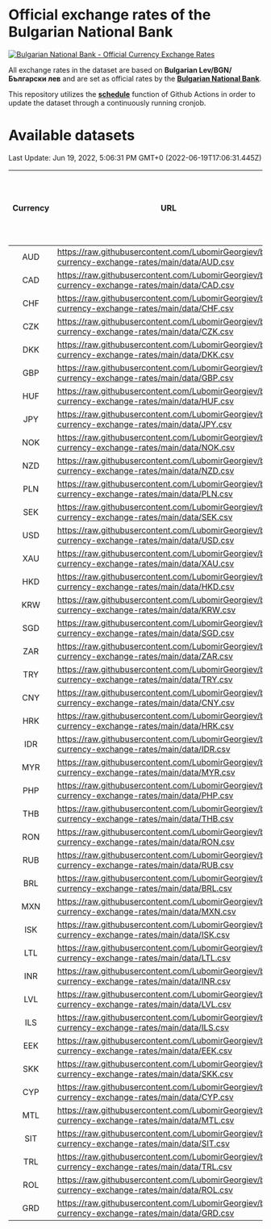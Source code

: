 # Official exchange rates of the Bulgarian National Bank

[![Bulgarian National Bank - Official Currency Exchange Rates](https://github.com/LubomirGeorgiev/bnb-currency-exchange-rates/actions/workflows/update-rates.yml/badge.svg?branch=main)](https://github.com/LubomirGeorgiev/bnb-currency-exchange-rates/actions/workflows/update-rates.yml)

All exchange rates in the dataset are based on **Bulgarian Lev/BGN/Български лев** and are set as official rates by the [**Bulgarian National Bank**](https://www.bnb.bg/Statistics/StExternalSector/StExchangeRates/StERForeignCurrencies/index.htm?toLang=_EN).

This repository utilizes the [**schedule**](https://docs.github.com/en/actions/reference/events-that-trigger-workflows) function of Github Actions in order to update the dataset through a continuously running cronjob.

# Available datasets

<!-- START LINKS (DO NOT EVER FU*ING DELETE THIS COMMENT FOR THE LOVE OF YOUR LIFE!!! IF YOU ARE CURIOS HOW IT WORKS, YOU CAN HAVE A LOOK AT ./src/updateReadme.ts) -->

Last Update: Jun 19, 2022, 5:06:31 PM GMT+0 (2022-06-19T17:06:31.445Z)

| Currency | URL                                                                                             | Number of records | Number of missing days that were filled in |
| :------: | ----------------------------------------------------------------------------------------------- | :---------------: | :----------------------------------------: |
|   AUD    | https://raw.githubusercontent.com/LubomirGeorgiev/bnb-currency-exchange-rates/main/data/AUD.csv |       8169        |                    2525                    |
|   CAD    | https://raw.githubusercontent.com/LubomirGeorgiev/bnb-currency-exchange-rates/main/data/CAD.csv |       8169        |                    2525                    |
|   CHF    | https://raw.githubusercontent.com/LubomirGeorgiev/bnb-currency-exchange-rates/main/data/CHF.csv |       8169        |                    2525                    |
|   CZK    | https://raw.githubusercontent.com/LubomirGeorgiev/bnb-currency-exchange-rates/main/data/CZK.csv |       8169        |                    2525                    |
|   DKK    | https://raw.githubusercontent.com/LubomirGeorgiev/bnb-currency-exchange-rates/main/data/DKK.csv |       8169        |                    2525                    |
|   GBP    | https://raw.githubusercontent.com/LubomirGeorgiev/bnb-currency-exchange-rates/main/data/GBP.csv |       8169        |                    2525                    |
|   HUF    | https://raw.githubusercontent.com/LubomirGeorgiev/bnb-currency-exchange-rates/main/data/HUF.csv |       8169        |                    2525                    |
|   JPY    | https://raw.githubusercontent.com/LubomirGeorgiev/bnb-currency-exchange-rates/main/data/JPY.csv |       8169        |                    2525                    |
|   NOK    | https://raw.githubusercontent.com/LubomirGeorgiev/bnb-currency-exchange-rates/main/data/NOK.csv |       8169        |                    2525                    |
|   NZD    | https://raw.githubusercontent.com/LubomirGeorgiev/bnb-currency-exchange-rates/main/data/NZD.csv |       8169        |                    2525                    |
|   PLN    | https://raw.githubusercontent.com/LubomirGeorgiev/bnb-currency-exchange-rates/main/data/PLN.csv |       8169        |                    2525                    |
|   SEK    | https://raw.githubusercontent.com/LubomirGeorgiev/bnb-currency-exchange-rates/main/data/SEK.csv |       8169        |                    2525                    |
|   USD    | https://raw.githubusercontent.com/LubomirGeorgiev/bnb-currency-exchange-rates/main/data/USD.csv |       8169        |                    2525                    |
|   XAU    | https://raw.githubusercontent.com/LubomirGeorgiev/bnb-currency-exchange-rates/main/data/XAU.csv |       8169        |                    2527                    |
|   HKD    | https://raw.githubusercontent.com/LubomirGeorgiev/bnb-currency-exchange-rates/main/data/HKD.csv |       7867        |                    2434                    |
|   KRW    | https://raw.githubusercontent.com/LubomirGeorgiev/bnb-currency-exchange-rates/main/data/KRW.csv |       7867        |                    2434                    |
|   SGD    | https://raw.githubusercontent.com/LubomirGeorgiev/bnb-currency-exchange-rates/main/data/SGD.csv |       7867        |                    2434                    |
|   ZAR    | https://raw.githubusercontent.com/LubomirGeorgiev/bnb-currency-exchange-rates/main/data/ZAR.csv |       7867        |                    2434                    |
|   TRY    | https://raw.githubusercontent.com/LubomirGeorgiev/bnb-currency-exchange-rates/main/data/TRY.csv |       6349        |                    1964                    |
|   CNY    | https://raw.githubusercontent.com/LubomirGeorgiev/bnb-currency-exchange-rates/main/data/CNY.csv |       6229        |                    1928                    |
|   HRK    | https://raw.githubusercontent.com/LubomirGeorgiev/bnb-currency-exchange-rates/main/data/HRK.csv |       6229        |                    1928                    |
|   IDR    | https://raw.githubusercontent.com/LubomirGeorgiev/bnb-currency-exchange-rates/main/data/IDR.csv |       6229        |                    1928                    |
|   MYR    | https://raw.githubusercontent.com/LubomirGeorgiev/bnb-currency-exchange-rates/main/data/MYR.csv |       6229        |                    1928                    |
|   PHP    | https://raw.githubusercontent.com/LubomirGeorgiev/bnb-currency-exchange-rates/main/data/PHP.csv |       6229        |                    1928                    |
|   THB    | https://raw.githubusercontent.com/LubomirGeorgiev/bnb-currency-exchange-rates/main/data/THB.csv |       6229        |                    1928                    |
|   RON    | https://raw.githubusercontent.com/LubomirGeorgiev/bnb-currency-exchange-rates/main/data/RON.csv |       6170        |                    1910                    |
|   RUB    | https://raw.githubusercontent.com/LubomirGeorgiev/bnb-currency-exchange-rates/main/data/RUB.csv |       6121        |                    1892                    |
|   BRL    | https://raw.githubusercontent.com/LubomirGeorgiev/bnb-currency-exchange-rates/main/data/BRL.csv |       5259        |                    1631                    |
|   MXN    | https://raw.githubusercontent.com/LubomirGeorgiev/bnb-currency-exchange-rates/main/data/MXN.csv |       5259        |                    1631                    |
|   ISK    | https://raw.githubusercontent.com/LubomirGeorgiev/bnb-currency-exchange-rates/main/data/ISK.csv |       5167        |                    1601                    |
|   LTL    | https://raw.githubusercontent.com/LubomirGeorgiev/bnb-currency-exchange-rates/main/data/LTL.csv |       5151        |                    1580                    |
|   INR    | https://raw.githubusercontent.com/LubomirGeorgiev/bnb-currency-exchange-rates/main/data/INR.csv |       4892        |                    1517                    |
|   LVL    | https://raw.githubusercontent.com/LubomirGeorgiev/bnb-currency-exchange-rates/main/data/LVL.csv |       4786        |                    1466                    |
|   ILS    | https://raw.githubusercontent.com/LubomirGeorgiev/bnb-currency-exchange-rates/main/data/ILS.csv |       4170        |                    1300                    |
|   EEK    | https://raw.githubusercontent.com/LubomirGeorgiev/bnb-currency-exchange-rates/main/data/EEK.csv |       3996        |                    1222                    |
|   SKK    | https://raw.githubusercontent.com/LubomirGeorgiev/bnb-currency-exchange-rates/main/data/SKK.csv |       2970        |                    912                     |
|   CYP    | https://raw.githubusercontent.com/LubomirGeorgiev/bnb-currency-exchange-rates/main/data/CYP.csv |       2906        |                    890                     |
|   MTL    | https://raw.githubusercontent.com/LubomirGeorgiev/bnb-currency-exchange-rates/main/data/MTL.csv |       2604        |                    799                     |
|   SIT    | https://raw.githubusercontent.com/LubomirGeorgiev/bnb-currency-exchange-rates/main/data/SIT.csv |       2542        |                    778                     |
|   TRL    | https://raw.githubusercontent.com/LubomirGeorgiev/bnb-currency-exchange-rates/main/data/TRL.csv |       1818        |                    559                     |
|   ROL    | https://raw.githubusercontent.com/LubomirGeorgiev/bnb-currency-exchange-rates/main/data/ROL.csv |       1697        |                    524                     |
|   GRD    | https://raw.githubusercontent.com/LubomirGeorgiev/bnb-currency-exchange-rates/main/data/GRD.csv |        361        |                    109                     |

<!-- END LINKS (DO NOT EVER FU*ING DELETE THIS COMMENT FOR THE LOVE OF YOUR LIFE!!! IF YOU ARE CURIOS HOW IT WORKS, YOU CAN HAVE A LOOK AT ./src/updateReadme.ts) -->
